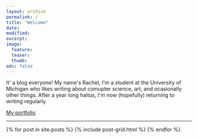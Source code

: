 ```yaml
---
layout: archive
permalink: /
title: "Welcome"
date: 
modified:
excerpt: 
image:
  feature:
  teaser:
  thumb:
ads: false
---
```



It' a blog everyone! My name's Rachel, I'm a student at the University of Michigan who likes writing about comupter science, art, and ocasionally other things. After a year long haitus, I'm now (hopefully) returning to writing regularly.


<a href="http://rachelxiang.com/" target="_blank">My portfolio</a>

---

<div class="tiles">
{% for post in site.posts %}
	{% include post-grid.html %}
{% endfor %}
</div><!-- /.tiles --> 